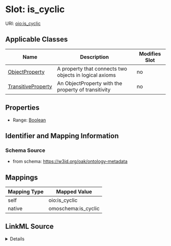 

# Slot: is_cyclic



URI: [oio:is_cyclic](http://www.geneontology.org/formats/oboInOwl#is_cyclic)



<!-- no inheritance hierarchy -->





## Applicable Classes

| Name | Description | Modifies Slot |
| --- | --- | --- |
| [ObjectProperty](ObjectProperty.md) | A property that connects two objects in logical axioms |  no  |
| [TransitiveProperty](TransitiveProperty.md) | An ObjectProperty with the property of transitivity |  no  |







## Properties

* Range: [Boolean](Boolean.md)





## Identifier and Mapping Information







### Schema Source


* from schema: https://w3id.org/oak/ontology-metadata




## Mappings

| Mapping Type | Mapped Value |
| ---  | ---  |
| self | oio:is_cyclic |
| native | omoschema:is_cyclic |




## LinkML Source

<details>
```yaml
name: is_cyclic
deprecated: deprecated oboInOwl property
from_schema: https://w3id.org/oak/ontology-metadata
rank: 1000
slot_uri: oio:is_cyclic
alias: is_cyclic
domain_of:
- ObjectProperty
range: boolean

```
</details>